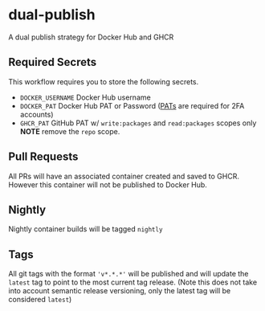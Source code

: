 # dual-publish
A dual publish strategy for Docker Hub and GHCR

## Required Secrets

This workflow requires you to store the following secrets.

- `DOCKER_USERNAME` Docker Hub username
- `DOCKER_PAT` Docker Hub PAT or Password ([PATs](https://docs.docker.com/docker-hub/access-tokens/) are required for 2FA accounts)
- `GHCR_PAT` GitHub PAT w/ `write:packages` and `read:packages` scopes only **NOTE** remove the `repo` scope.

## Pull Requests

All PRs will have an associated container created and saved to GHCR. However this container will not be published to Docker Hub.

## Nightly

Nightly container builds will be tagged `nightly`

## Tags

All git tags with the format `'v*.*.*'` will be published and will update the `latest` tag to point to the most current tag release. (Note this does not take into account semantic release versioning, only the latest tag will be considered `latest`)

